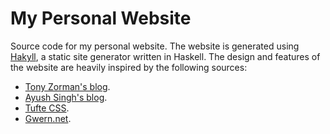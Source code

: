 # My Personal Website

Source code for my personal website. The website is generated using
[Hakyll](https://jaspervdj.be/hakyll/index.html), a static site generator
written in Haskell. The design and features of the website are heavily inspired
by the following sources:

- [Tony Zorman's blog](https://tony-zorman.com/).
- [Ayush Singh's blog](https://github.com/11DE784A/11DE784A.github.io).
- [Tufte CSS](https://edwardtufte.github.io/tufte-css/).
- [Gwern.net](https://gwern.net/).
